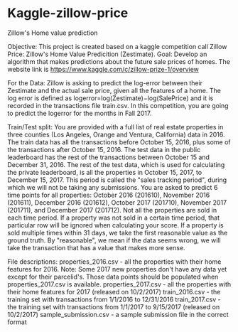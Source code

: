 # Kaggle-zillow-price
Zillow's Home value prediction

Objective:
This project is created based on a kaggle competition call Zillow Price: Zillow's Home Value Predicition (Zestimate).
Goal: Develop an algorithm that makes predictions about the future sale prices of homes.
The website link is https://www.kaggle.com/c/zillow-prize-1/overview

For the Data: 
Zillow is asking to predict the log-error between their Zestimate and the actual sale price, given all the features of a home. The log error is defined as
                                                  logerror=log(Zestimate)−log(SalePrice)
and it is recorded in the transactions file train.csv. In this competition, you are going to predict the logerror for the months in Fall 2017. 

Train/Test split:
You are provided with a full list of real estate properties in three counties (Los Angeles, Orange and Ventura, California) data in 2016.
The train data has all the transactions before October 15, 2016, plus some of the transactions after October 15, 2016.
The test data in the public leaderboard has the rest of the transactions between October 15 and December 31, 2016.
The rest of the test data, which is used for calculating the private leaderboard, is all the properties in October 15, 2017, to December 15, 2017. This period is called the "sales tracking period", during which we will not be taking any submissions.
You are asked to predict 6 time points for all properties: October 2016 (201610), November 2016 (201611), December 2016 (201612), October 2017 (201710), November 2017 (201711), and December 2017 (201712).
Not all the properties are sold in each time period. If a property was not sold in a certain time period, that particular row will be ignored when calculating your score.
If a property is sold multiple times within 31 days, we take the first reasonable value as the ground truth. By "reasonable", we mean if the data seems wrong, we will take the transaction that has a value that makes more sense.

File descriptions:
properties_2016.csv - all the properties with their home features for 2016. Note: Some 2017 new properties don't have any data yet    except for their parcelid's. Those data points should be populated when properties_2017.csv is available.
properties_2017.csv - all the properties with their home features for 2017 (released on 10/2/2017)
train_2016.csv - the training set with transactions from 1/1/2016 to 12/31/2016
train_2017.csv - the training set with transactions from 1/1/2017 to 9/15/2017 (released on 10/2/2017)
sample_submission.csv - a sample submission file in the correct format
